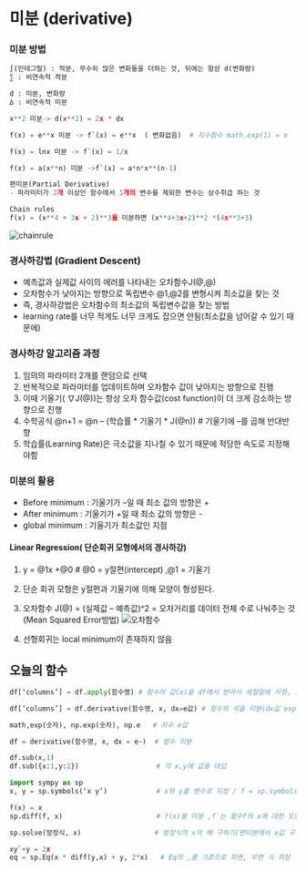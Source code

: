# 미분 (derivative)

### 미분 방법
```python
∫(인테그랄) : 적분, 무수히 많은 변화들을 더하는 것, 뒤에는 항상 d(변화량)
∑ : 비연속적 적분

d : 미분, 변화량
∆ : 비연속적 미분

x**2 미분-> d(x**2) = 2x * dx

f(x) = e**x 미분 -> f`(x) = e**x  ( 변화없음)  # 지수함수 math.exp(1) = e

f(x) = lnx 미분 -> f`(x) = 1/x

f(x) = a(x**n) 미분 ->f`(x) = a*n*x**(n-1)

편미분(Partial Derivative)
- 파라미터가 2개 이상인 함수에서 1개의 변수를 제외한 변수는 상수취급 하는 것

Chain rules
f(x) = (x**4 + 3x + 2)**3을 미분하면 (x**4+3x+2)**2 *(4x**3+3)
```
![chainrule](https://user-images.githubusercontent.com/110000734/185942861-7f4b853c-5030-424d-8048-869168327bc9.JPG)

### 경사하강법 (Gradient Descent)
- 예측값과 실제값 사이의 에러를 나타내는 오차함수J(@,@)
- 오차함수가 낮아지는 방향으로 독립변수 @1,@2를 변형시켜 최소값을 찾는 것
- 즉, 경사하강법은 오차함수의 최소값의 독립변수값을 찾는 방법
- learning rate를 너무 적게도 너무 크게도 잡으면 안됨(최소값을 넘어갈 수 있기 때문에)

### 경사하강 알고리즘 과정
1. 임의의 파라미터 2개를 랜덤으로 선택
2. 반복적으로 파라미터를 업데이트하며 오차함수 값이 낮아지는 방향으로 진행
3. 이때 기울기( ∇J(@))는 항상 오차 함수값(cost function)이 더 크게 감소하는 방향으로 진행
4. 수학공식 @n+1 = @n – (학습률 * 기울기 * J(@n)) # 기울기에 –를 곱해 반대반향
5. 학습률(Learning Rate)은 극소값을 지나칠 수 있기 때문에 적당한 속도로 지정해야함

### 미분의 활용
- Before minimum : 기울기가 –일 때 최소 값의 방향은 +
- After minimum : 기울기가 +일 때 최소 값의 방향은 -
- global minimum : 기울기가 최소값인 지점

#### Linear Regression( 단순회귀 모형에서의 경사하강)
1. y = @1x +@0      # @0 = y절편(intercept) ,@1 = 기울기
2. 단순 회귀 모형은 y절편과 기울기에 의해 모양이 형성된다.
3. 오차함수 J(@) = (실제값 – 예측값)^2 = 오차거리를 데이터 전체 수로 나눠주는 것(Mean Squared Error방법)
![오차함수](https://user-images.githubusercontent.com/110000734/185940074-6c878fff-a290-40ba-b7d4-9e8973fb576f.JPG)

4. 선형회귀는 local minimum이 존재하지 않음


## 오늘의 함수
```python
df[‘columns’] = df.apply(함수명) # 함수의 값(x)을 df에서 받아서 새컬럼에 저장, 1번만 가능 두번 하면 오류남(딕셔너리는 1개만 가질 수 있다고 함)

df[‘columns’] = df.derivative(함수명, x, dx=e값) # 함수의 식을 미분(dx값 exp 안쓰고 e로 써도 됨), x 값이 컬럼에 있을땐 df[‘x’] 해줄 것

math,exp(숫자), np.exp(숫자), np.e   # 지수 e값

df = derivative(함수명, x, dx = e~)  # 함수 미분

df.sub(x,1)
df.sub({x:1,y:2})                   # 각 x,y에 값을 대입

import sympy as sp
x, y = sp.symbols(‘x y’)            # x와 y를 변수로 지정 / f = sp.symbols('f', cls=sp.Function) 함수명(f)도 지정가능

f(x) = x
sp.diff(f, x)                       # f(x)를 미분 ,f`는 함수f의 x에 대한 도함수(기울기)

sp.solve(방정식, x)                  # 방정식의 x의 해 구하기(편미분에서 x값 구할 때), 값이 []로 반횐되서 뒤에 [0] 인덱스 적용해야함

xy`+y = 2x
eq = sp.Eq(x * diff(y,x) + y, 2*x)   # Eq의 ,를 기준으로 좌변, 우변 식 저장
```
